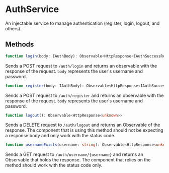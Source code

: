 # AuthService
An injectable service to manage authentication (register, login, logout, and others).

## Methods
```typescript
function login(body: IAuthBody): Observable<HttpResponse<IAuthSuccessResponse>>
```
Sends a POST request to ``/auth/login`` and returns an observable with the response of the request. ``body`` represents the user's username and password.

```typescript
function register(body: IAuthBody): Observable<HttpResponse<IAuthSuccessResponse>>
```
Sends a POST request to ``/auth/register`` and returns an observable with the response of the request. ``body`` represents the user's username and password.

```typescript
function logout(): Observable<HttpResponse<unknown>>
```
Sends a DELETE request to ``/auth/logout`` and returns an Observable of the response. The component that is using this method should not be expecting a response body and only work with the status code.

```typescript
function usernameExists(username: string): Observable<HttpResponse<unknown>>
```
Sends a GET request to ``/auth/username/{username}`` and returns an Observable
that holds the response. The component that relies on the method should work with the status code only.

